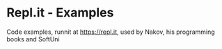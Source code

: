 # Repl.it - Examples

Code examples, runnit at https://repl.it, used by Nakov, his programming books and SoftUni
